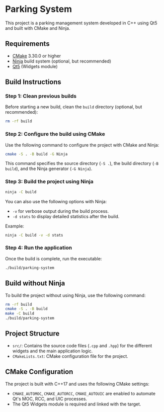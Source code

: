 # Parking System

This project is a parking management system developed in C++ using Qt5 and built with CMake and Ninja.

## Requirements

- [CMake](https://cmake.org/download/) 3.30.0 or higher
- [Ninja](https://ninja-build.org/) build system (optional, but recommended)
- [Qt5](https://doc.qt.io/qt-5/index.html) (Widgets module)

## Build Instructions

### Step 1: Clean previous builds

Before starting a new build, clean the `build` directory (optional, but recommended):

```bash
rm -rf build
```

### Step 2: Configure the build using CMake

Use the following command to configure the project with CMake and Ninja:

```bash
cmake -S . -B build -G Ninja
```

This command specifies the source directory (`-S .`), the build directory (`-B build`), and the Ninja generator (`-G Ninja`).

### Step 3: Build the project using Ninja

```bash
ninja -C build
```

You can also use the following options with Ninja:

- `-v` for verbose output during the build process.
- `-d stats` to display detailed statistics after the build.

Example:

```bash
ninja -C build -v -d stats
```

### Step 4: Run the application

Once the build is complete, run the executable:

```bash
./build/parking-system
```

## Build without Ninja

To build the project without using Ninja, use the following command:

```bash
rm -rf build
cmake -S . -B build
make -C build
./build/parking-system
```

## Project Structure

- `src/`: Contains the source code files (`.cpp` and `.hpp`) for the different widgets and the main application logic.
- `CMakeLists.txt`: CMake configuration file for the project.

## CMake Configuration

The project is built with C++17 and uses the following CMake settings:

- `CMAKE_AUTOMOC`, `CMAKE_AUTORCC`, `CMAKE_AUTOUIC` are enabled to automate Qt's MOC, RCC, and UIC processes.
- The Qt5 Widgets module is required and linked with the target.

